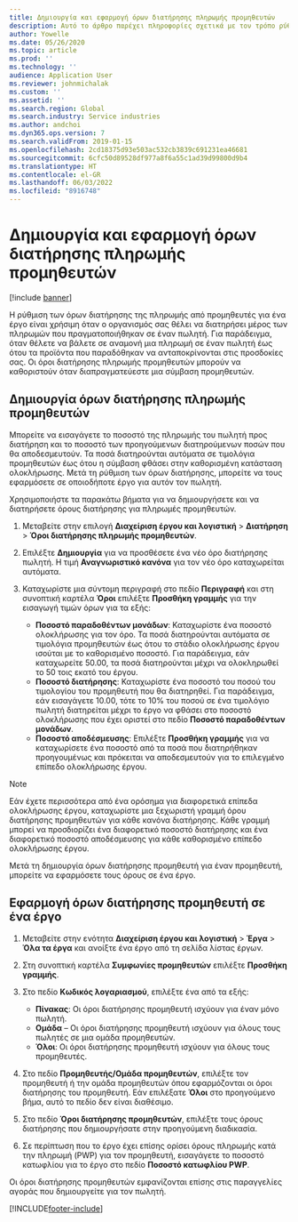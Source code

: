```yaml
---
title: Δημιουργία και εφαρμογή όρων διατήρησης πληρωμής προμηθευτών
description: Αυτό το άρθρο παρέχει πληροφορίες σχετικά με τον τρόπο ρύθμισης και διατήρησης όρων διατήρησης για πληρωμές προμηθευτών.
author: Yowelle
ms.date: 05/26/2020
ms.topic: article
ms.prod: ''
ms.technology: ''
audience: Application User
ms.reviewer: johnmichalak
ms.custom: ''
ms.assetid: ''
ms.search.region: Global
ms.search.industry: Service industries
ms.author: andchoi
ms.dyn365.ops.version: 7
ms.search.validFrom: 2019-01-15
ms.openlocfilehash: 2cd18375d93e503ac532cb3839c691231ea46681
ms.sourcegitcommit: 6cfc50d89528df977a8f6a55c1ad39d99800d9b4
ms.translationtype: HT
ms.contentlocale: el-GR
ms.lasthandoff: 06/03/2022
ms.locfileid: "8916748"
---
```

# <a name="create-and-apply-vendor-payment-retention-terms"></a>Δημιουργία και εφαρμογή όρων διατήρησης πληρωμής προμηθευτών

[!include [banner](../includes/banner.md)] 

Η ρύθμιση των όρων διατήρησης της πληρωμής από προμηθευτές για ένα έργο είναι χρήσιμη όταν ο οργανισμός σας θέλει να διατηρήσει μέρος των πληρωμών που πραγματοποιήθηκαν σε έναν πωλητή. Για παράδειγμα, όταν θέλετε να βάλετε σε αναμονή μια πληρωμή σε έναν πωλητή έως ότου τα προϊόντα που παραδόθηκαν να ανταποκρίνονται στις προσδοκίες σας. Οι όροι διατήρησης πληρωμής προμηθευτών μπορούν να καθοριστούν όταν διαπραγματεύεστε μια σύμβαση προμηθευτών.

## <a name="create-vendor-payment-retention-terms"></a>Δημιουργία όρων διατήρησης πληρωμής προμηθευτών

Μπορείτε να εισαγάγετε το ποσοστό της πληρωμής του πωλητή προς διατήρηση και το ποσοστό των προηγούμενων διατηρούμενων ποσών που θα αποδεσμευτούν. Τα ποσά διατηρούνται αυτόματα σε τιμολόγια προμηθευτών έως ότου η σύμβαση φθάσει στην καθορισμένη κατάσταση ολοκλήρωσης. Μετά τη ρύθμιση των όρων διατήρησης, μπορείτε να τους εφαρμόσετε σε οποιοδήποτε έργο για αυτόν τον πωλητή.

Χρησιμοποιήστε τα παρακάτω βήματα για να δημιουργήσετε και να διατηρήσετε όρους διατήρησης για πληρωμές προμηθευτών. 

1. Μεταβείτε στην επιλογή **Διαχείριση έργου και λογιστική** > **Διατήρηση** > **Όροι διατήρησης πληρωμής προμηθευτών**.
2. Επιλέξτε **Δημιουργία** για να προσθέσετε ένα νέο όρο διατήρησης πωλητή. Η τιμή **Αναγνωριστικό κανόνα** για τον νέο όρο καταχωρείται αυτόματα. 
3. Καταχωρίστε μια σύντομη περιγραφή στο πεδίο **Περιγραφή** και στη συνοπτική καρτέλα **Όροι** επιλέξτε **Προσθήκη γραμμής** για την εισαγωγή τιμών όρων για τα εξής:

   - **Ποσοστό παραδοθέντων μονάδων**: Καταχωρίστε ένα ποσοστό ολοκλήρωσης για τον όρο. Τα ποσά διατηρούνται αυτόματα σε τιμολόγια προμηθευτών έως ότου το στάδιο ολοκλήρωσης έργου ισούται με το καθορισμένο ποσοστό. Για παράδειγμα, εάν καταχωρείτε 50.00, τα ποσά διατηρούνται μέχρι να ολοκληρωθεί το 50 τοις εκατό του έργου.
   - **Ποσοστό διατήρησης**: Καταχωρίστε ένα ποσοστό του ποσού του τιμολογίου του προμηθευτή που θα διατηρηθεί. Για παράδειγμα, εάν εισαγάγετε 10.00, τότε το 10% του ποσού σε ένα τιμολόγιο πωλητή διατηρείται μέχρι το έργο να φθάσει στο ποσοστό ολοκλήρωσης που έχει οριστεί στο πεδίο **Ποσοστό παραδοθέντων μονάδων**.
   - **Ποσοστό αποδέσμευσης**: Επιλέξτε **Προσθήκη γραμμής** για να καταχωρίσετε ένα ποσοστό από τα ποσά που διατηρήθηκαν προηγουμένως και πρόκειται να αποδεσμευτούν για το επιλεγμένο επίπεδο ολοκλήρωσης έργου.

> [!NOTE]
> Εάν έχετε περισσότερα από ένα ορόσημα για διαφορετικά επίπεδα ολοκλήρωσης έργου, καταχωρίστε μια ξεχωριστή γραμμή όρου διατήρησης προμηθευτών για κάθε κανόνα διατήρησης. Κάθε γραμμή μπορεί να προσδιορίζει ένα διαφορετικό ποσοστό διατήρησης και ένα διαφορετικό ποσοστό αποδέσμευσης για κάθε καθορισμένο επίπεδο ολοκλήρωσης έργου.

Μετά τη δημιουργία όρων διατήρησης προμηθευτή για έναν προμηθευτή, μπορείτε να εφαρμόσετε τους όρους σε ένα έργο.

## <a name="apply-vendor-retention-terms-to-a-project"></a>Εφαρμογή όρων διατήρησης προμηθευτή σε ένα έργο

1. Μεταβείτε στην ενότητα **Διαχείριση έργου και λογιστική** > **Έργα** > **Όλα τα έργα** και ανοίξτε ένα έργο από τη σελίδα λίστας έργων.
2. Στη συνοπτική καρτέλα **Συμφωνίες προμηθευτών** επιλέξτε **Προσθήκη γραμμής**.
3. Στο πεδίο **Κωδικός λογαριασμού**, επιλέξτε ένα από τα εξής: 

   - **Πίνακας**: Οι όροι διατήρησης προμηθευτή ισχύουν για έναν μόνο πωλητή.
   - **Ομάδα** – Οι όροι διατήρησης προμηθευτή ισχύουν για όλους τους πωλητές σε μια ομάδα προμηθευτών.
   - **Όλοι**: Οι όροι διατήρησης προμηθευτή ισχύουν για όλους τους προμηθευτές.

4. Στο πεδίο **Προμηθευτής/Ομάδα προμηθευτών**, επιλέξτε τον προμηθευτή ή την ομάδα προμηθευτών όπου εφαρμόζονται οι όροι διατήρησης του προμηθευτή. Εάν επιλέξατε **Όλοι** στο προηγούμενο βήμα, αυτό το πεδίο δεν είναι διαθέσιμο.
5. Στο πεδίο **Όροι διατήρησης προμηθευτών**, επιλέξτε τους όρους διατήρησης που δημιουργήσατε στην προηγούμενη διαδικασία.
6. Σε περίπτωση που το έργο έχει επίσης ορίσει όρους πληρωμής κατά την πληρωμή (PWP) για τον προμηθευτή, εισαγάγετε το ποσοστό κατωφλίου για το έργο στο πεδίο **Ποσοστό κατωφλίου PWP**.

Οι όροι διατήρησης προμηθευτών εμφανίζονται επίσης στις παραγγελίες αγοράς που δημιουργείτε για τον πωλητή.


[!INCLUDE[footer-include](../includes/footer-banner.md)]